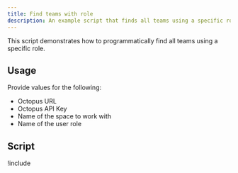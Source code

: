 ```yaml
---
title: Find teams with role
description: An example script that finds all teams using a specific role.
---
```


This script demonstrates how to programmatically find all teams using a specific role.

## Usage

Provide values for the following:
- Octopus URL
- Octopus API Key
- Name of the space to work with
- Name of the user role

## Script

!include <find-teams-with-role-scripts>